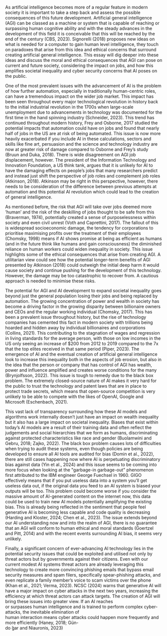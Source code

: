 As artificial intelligence becomes more of a regular feature in modern society it is important to take a step back and assess the possible consequences of this future development. Artificial general intelligence (AGI) can be classed as a machine or system that is capable of reaching or surpassing human cognitive ability and with the steady advances in the development of this field it is conceivable that this will be reached by the end of the century (CBS, 2023). Signorelli (2018) proposes new ideas on what is needed for a computer to gain human level intelligence, they touch on paradoxes that arise from this idea and ethical concerns that surround creating artificial general intelligence. This essay will dig deeper into these ideas and discuss the moral and ethical consequences that AGI can pose on current and future society, considering the impact on jobs, and how this amplifies societal inequality and cyber security concerns that AI poses on the public.

One of the most prevalent issues with the advancement of AI is the problem of how further automation, especially in traditionally human-centric roles, can have a tremendous impact on the wider job market. This impact has been seen throughout every major technological revolution in history back to the initial industrial revolution in the 1700s when large-scale unemployment due to advancements in technology was documented for the first time in the hand spinning industry (Schneider, 2023). This trend has continued throughout modern history, Frey and Osborne, 2017 studied the potential impacts that automation could have on jobs and found that nearly half of jobs in the US are at risk of being automated. This issue is now more heavily exacerbated if you include AI in these calculations, sectors and skills like fine art, persuasion and the science and technology industry are now at greater risk of damage compared to Osborne and Frey’s study (Bruun and Duka, 2018). There is wide disagreement on AGI job displacement, however. The president of the Information Technology and Innovation Foundation, a US think tank, argues that it is unlikely for AI to have the damaging effects on people’s jobs that many researchers predict and instead just shift the perspective of job roles and complement job roles (Atkinson, 2018). Atkinson may be right in this perspective, however, there needs to be consideration of the difference between previous attempts at automation and this potential AI revolution which could lead to the creation of general intelligence.

As mentioned before, the risk that AGI will take over jobs deemed more ’human’ and the risk of the deskilling of jobs thought to be safe from this (Braverman, 1974), potentially created a sense of purposelessness within society and even civil unrest (Voth and Caprettini, 2017). The fallout of this is widespread socioeconomic damage, the tendency for corporations to prioritise maximising profits over the treatment of their employees (Chomsky, 1998) means if AI shows promise at being as efficient as humans (and in the future think like humans and gain consciousness) the diminished reliance on human workers could widen inequality in society. This issue highlights some of the ethical consequences that arise from creating AGI. A utilitarian view could see how the potential longer-term benefits of AGI presented by Atkinson (2018) could outweigh the initial deep harm it would cause society and continue pushing for the development of this technology. However, the damage may be too catastrophic to recover from. A cautious approach is needed to minimise these risks.

The potential for AGI and AI development to expand societal inequality goes beyond just the general population losing their jobs and being replaced by automation. The growing concentration of power and wealth in society has become a driving factor in the growing disparity between billionaire owners and CEOs and the regular working individual (Chomsky, 2017). This has been a prevalent issue throughout history, but the rise of technology companies has cemented this fact in modern society with trillions being hoarded and hidden away by individual billionaires and corporations (Collins, 2021). This contributing to the stagnation of wages and regression in living standards for the average person, with those on low incomes in the US only seeing an increase of $200 from 2012 to 2019 compared to the 7x that the top elites received in that same period (Piper, 2023). The emergence of AI and the eventual creation of artificial general intelligence look to increase this inequality both in the aspects of job erosion, but also in the idea that the person or company that has control of AGI has wealth, power and influence amplified and creates worse conditions for the many (Brynjolfsson, 2022). This issue is tough to remedy due to the black box problem. The extremely closed-source nature of AI makes it very hard for the public to trust the technology and patent laws that are in place to protect trade secrets, which means that open-source competition is very unlikely to be able to compete with the likes of OpenAI, Google and Microsoft (Eschenbach, 2021).

This vast lack of transparency surrounding how these AI models and algorithms work internally doesn’t just have an impact on wealth inequality but it also has a large impact on societal inequality. Biases that exist within today’s AI models are a result of their training data and often reflect the judgements and social hierarchies that we form as humans, discriminating against protected characteristics like race and gender (Buolamwini and Gebru, 2018; Zajko, 2022). The black box problem causes lots of difficulties when trying to audit these systems, even though policies are being developed to ensure all AI tools are audited for bias (Domin et al., 2022), there are still cases happening now where AI is perpetuating discriminatory bias against data (Yin et al., 2024) and this issue seems to be coming into more focus when looking at the "garbage-in garbage-out" phenomenon first attributed to the IBM engineer George Fuechsel in 1960. GIGO effectively means that if you put useless data into a system you’ll get useless data out, if the original data you feed to an AI system is biased your outputs will be too. This problem could become worse if you consider the massive amount of AI-generated content on the internet now, this data could be used to train new AI models potentially amplifying the existing bias. This is already being reflected in the sentiment that people feel generative AI is becoming less capable and code quality is decreasing (Harding and Kloster, 2024; Chen et al., 2023). The issue extends beyond our AI understanding now and into the realm of AGI, there is no guarantee that an AGI will conform to human ethical and moral standards (Goertzel and Pitt, 2014) and with the recent events surrounding AI bias, it seems very unlikely.

Finally, a significant concern of ever-advancing AI technology lies in the potential security issues that could be exploited and utilised not only by threat actors but by governments against their citizens. Even with our current modest AI systems threat actors are already leveraging this technology to create more convincing phishing emails that bypass email security measures and spam filers, specifically spear-phishing attacks, and even replicate a family member’s voice to scam victims over the phone (Khan et al., 2021; Verma, 2023). NCSC (2024) warns that generative AI will have a major impact on cyber attacks in the next two years, increasing the efficiency at which threat actors can attack targets. The creation of AGI will bring these issues into greater view. If an AI reaches  
or surpasses human intelligence and is trained to perform complex cyber-attacks, the inevitable elimination of  
human interaction means cyber attacks could happen more frequently and more efficiently (Haney, 2018; Gün-  
do ̆gar and Niauronis, 2023)